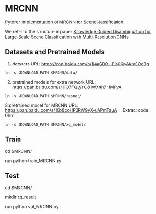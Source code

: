 # MRCNN
Pytorch implementation of MRCNN for SceneClassification. 

We refer to the structure in paper [Knowledge Guided Disambiguation for Large-Scale
Scene Classification with Multi-Resolution CNNs](https://arxiv.org/pdf/1610.01119.pdf)

## Datasets and Pretrained Models
 1. datasets URL: https://pan.baidu.com/s/1j4pSD0--Elo0QyAkmSOcBg
```Shell
ln -s $DOWNLOAD_PATH $MRCNN/data/
``` 
2. pretrained models for extra network URL: https://pan.baidu.com/s/11O7FQLyYC81WX4h7-1MPvA
```Shell
ln -s $DOWNLOAD_PATH $MRCNN/resnet/
```  
3.pretrained model for MRCNN URL: https://pan.baidu.com/s/10b8coHP3RW9yX-uAPmTauA      Extract code: 0hrr
```Shell
ln -s $DOWNLOAD_PATH $MRCNN/xq_model/
``` 
## Train 
cd $MRCNN/

run python train_MRCNN.py

## Test
cd $MRCNN/

mkdir xq_result

run python val_MRCNN.py

